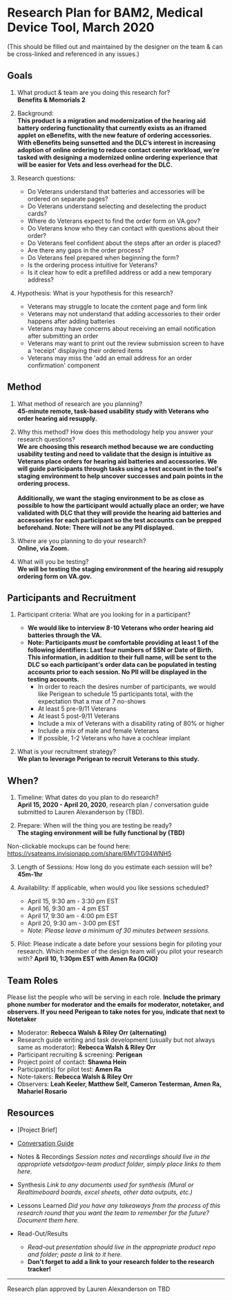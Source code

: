 # Research Plan for BAM2, Medical Device Tool, March 2020
(This should be filled out and maintained by the designer on the team & can be cross-linked and referenced in any issues.) 

## Goals
1. What product & team are you doing this research for? <br>
**Benefits & Memorials 2**

2. Background: <br>
**This product is a migration and modernization of the hearing aid battery ordering functionality that currently exists as an iframed applet on eBenefits, with the new feature of ordering accessories. With eBenefits being sunsetted and the DLC’s interest in increasing adoption of online ordering to reduce contact center workload, we’re tasked with designing a modernized online ordering experience that will be easier for Vets and less overhead for the DLC.**

3. Research questions:
    - Do Veterans understand that batteries and accessories will be ordered on separate pages?
    - Do Veterans understand selecting and deselecting the product cards?
    - Where do Veterans expect to find the order form on VA.gov? 
    - Do Veterans know who they can contact with questions about their order?
    - Do Veterans feel confident about the steps after an order is placed? 
    - Are there any gaps in the order process?
    - Do Veterans feel prepared when beginning the form?
    - Is the ordering process intuitive for Veterans?
    - Is it clear how to edit a prefilled address or add a new temporary address?

4. Hypothesis: What is your hypothesis for this research? 
    - Veterans may struggle to locate the content page and form link
    - Veterans may not understand that adding accessories to their order happens after adding batteries
    - Veterans may have concerns about receiving an email notification after submitting an order 
    - Veterans may want to print out the review submission screen to have a 'receipt' displaying their ordered items
    - Veterans may miss the 'add an email address for an order confirmation' component 


## Method
1.	What method of research are you planning? <br>
**45-minute remote, task-based usability study with Veterans who order hearing aid resupply.**
  
2.	Why this method? How does this methodology help you answer your research questions? <br>
**We are choosing this research method because we are conducting usability testing and need to validate that the design is intuitive as Veterans place orders for hearing aid batteries and accessories. We will guide participants through tasks using a test account in the tool's staging environment to help uncover successes and pain points in the ordering process. 
<br><br>
Additionally, we want the staging environment to be as close as possible to how the participant would actually place an order; we have validated with DLC that they will provide the hearing aid batteries and accessories for each participant so the test accounts can be prepped beforehand. Note: There will _not_ be any PII displayed.**

3.	Where are you planning to do your research? <br>
**Online, via Zoom.**

4.	What will you be testing? <br> 
**We will be testing the staging environment of the hearing aid resupply ordering form on VA.gov.**

## Participants and Recruitment
1.	Participant criteria: What are you looking for in a participant?
    - **We would like to interview 8-10 Veterans who order hearing aid batteries through the VA.**<br>
    - **Note: Participants _must_ be comfortable providing at least 1 of the following identifiers: Last four numbers of SSN or Date of Birth. This information, in addition to their full name, will be sent to the DLC so each participant's order data can be populated in testing accounts prior to each session. No PII will be displayed in the testing accounts.**
      - In order to reach the desires number of participants, we would like Perigean to schedule 15 participants total, with the expectation that a max of 7 no-shows
      - At least 5 pre-9/11 Veterans
      - At least 5 post-9/11 Veterans
      - Include a mix of Veterans with a disability rating of 80% or higher
      - Include a mix of male and female Veterans
      - If possible, 1-2 Veterans who have a cochlear implant

2.	What is your recruitment strategy? <br>
**We plan to leverage Perigean to recruit Veterans to this study.**


## When? 
1.	Timeline: What dates do you plan to do research? <br>
**April 15, 2020 - April 20, 2020**, research plan / conversation guide submitted to Lauren Alexanderson by (TBD).


2.	Prepare: When will the thing you are testing be ready? <br> 
**The staging environment will be fully functional by (TBD)**

Non-clickable mockups can be found here: https://vsateams.invisionapp.com/share/6MVTG94WNH5 

3. Length of Sessions: How long do you estimate each session will be? <br>
**45m-1hr**

4. Availability: If applicable, when would you like sessions scheduled? 
    - April 15, 9:30 am - 3:30 pm EST
    - April 16, 9:30 am - 4 pm EST
    - April 17, 9:30 am - 4:00 pm EST
    - April 20, 9:30 am - 3:00 pm EST
    - _Note: Please leave a minimum of 30 minutes between sessions._

5.	Pilot: Please indicate a date before your sessions begin for piloting your research. Which member of the design team will you pilot your research with? 
**April 10, 1:30pm EST with Amen Ra (GCIO)**

## Team Roles
Please list the people who will be serving in each role. **Include the primary phone number for moderator and the emails for moderator, notetaker, and observers. If you need Perigean to take notes for you, indicate that next to Notetaker** 
- Moderator: **Rebecca Walsh & Riley Orr (alternating)**
- Research guide writing and task development (usually but not always same as moderator): **Rebecca Walsh & Riley Orr**
- Participant recruiting & screening: **Perigean**
- Project point of contact: **Shawna Hein**
- Participant(s) for pilot test: **Amen Ra**
- Note-takers: **Rebecca Walsh & Riley Orr**
- Observers: **Leah Keeler, Matthew Self, Cameron Testerman, Amen Ra, Mahariel Rosario**

## Resources
- [Project Brief]

- [Conversation Guide](https://github.com/department-of-veterans-affairs/va.gov-team/blob/master/products/medical-device-tool/research/usability-march20/conversation-guide.md)

- Notes & Recordings
*Session notes and recordings should live in the appropriate vetsdotgov-team product folder, simply place links to them here.*

- Synthesis
*Link to any documents used for synthesis (Mural or Realtimeboard boards, excel sheets, other data outputs, etc.)* 

- Lessons Learned
*Did you have any takeaways from the process of this research round that you want the team to remember for the future? Document them here.* 

- Read-Out/Results
  - *Read-out presentation should live in the appropriate product repo and folder; paste a link to it here.* 
  - **Don't forget to add a link to your research folder to the research tracker!**
  
------
Research plan approved by Lauren Alexanderson on TBD
